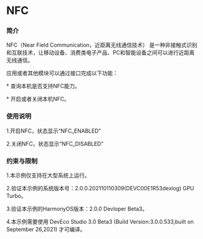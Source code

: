# NFC<a name="ZH-CN_TOPIC_0000001080439848"></a>

### 简介

NFC（Near Field Communication，近距离无线通信技术） 是一种非接触式识别和互联技术，让移动设备、消费类电子产品、PC和智能设备之间可以进行近距离无线通信。

应用或者其他模块可以通过接口完成以下功能：

\* 查询本机是否支持NFC能力。

\* 开启或者关闭本机NFC。

### 使用说明

1.开启NFC，状态显示“NFC_ENABLED”

2.关闭NFC，状态显示“NFC_DISABLED”

### 约束与限制

1.本示例仅支持在大型系统上运行。

2.验证本示例的系统版本号：2.0.0.202110110309(DEVC00E1R53dexlog) GPU Turbo。

3.验证本示例的HarmonyOS版本：2.0.0 Devloper Beta3。

4.本示例需要使用 DevEco Studio 3.0 Beta3 (Build Version:3.0.0.533,built on September 26,2021) 才可编译。
